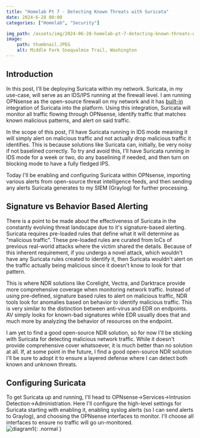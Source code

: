 ```yaml
---
title: "Homelab Pt 7 - Detecting Known Threats with Suricata"
date: 2024-6-28 00:00
categories: ["Homelab", "Security"]

img_path: /assets/img/2024-06-28-homelab-pt-7-detecting-known-threats-with-suricata
image:
    path: thumbnail.JPEG
    alt: Middle Fork Snoqualmie Trail, Washington
---
```

## Introduction
In this post, I'll be deploying Suricata within my network. Suricata, in my use-case, will serve as an IDS/IPS running at the firewall level. I am running OPNsense as the open-source firewall on my network and it has [built-in](https://docs.opnsense.org/manual/ips.html) integration of Suricata into the platform. Using this integration, Suricata will monitor all traffic flowing through OPNsense, identify traffic that matches known malicious patterns, and alert on said traffic. 

In the scope of this post, I'll have Suricata running in IDS mode meaning it will simply alert on malicious traffic and not actually drop malicious traffic it identifies. This is because solutions like Suricata can, initially, be very noisy if not baselined correctly. To try and avoid this, I'll have Suricata running in IDS mode for a week or two, do any baselining if needed, and then turn on blocking mode to have a fully fledged IPS.

Today I'll be enabling and configuring Suricata within OPNsense, importing various alerts from open-source threat intelligence feeds, and then sending any alerts Suricata generates to my SIEM (Graylog) for further processing. 

## Signature vs Behavior Based Alerting
There is a point to be made about the effectiveness of Suricata in the constantly evolving threat landscape due to it's signature-based alerting. Suricata requires pre-loaded rules that define what it will determine as "malicious traffic". These pre-loaded rules are curated from IoCs of previous real-world attacks where the victim shared the details. Because of this inherent requirement, if you undergo a novel attack, which wouldn't have any Suricata rules created to identify it, then Suricata wouldn't alert on the traffic actually being malicious since it doesn't know to look for that pattern.

This is where NDR solutions like Corelight, Vectra, and Darktrace provide more comprehensive coverage when monitoring network traffic. Instead of using pre-defined, signature based rules to alert on malicious traffic, NDR tools look for anomalies based on behavior to identify malicious traffic. This is very similar to the distinction between anti-virus and EDR on endpoints. AV simply looks for known-bad signatures while EDR usually does that and much more by analyzing the behavior of resources on the endpoint. 

I am yet to find a good open-source NDR solution, so for now I'll be sticking with Suricata for detecting malicious network traffic. While it doesn't provide comprehensive cover whatsoever, it is much better than no solution at all. If, at some point in the future, I find a good open-source NDR solution I'll be sure to adopt it to ensure a layered defense where I can detect both known and unknown threats.  

## Configuring Suricata
To get Suricata up and running, I'll head to OPNsense->Services->Intrusion Detection->Administration. Here I'll configure the high-level settings for Suricata starting with enabling it, enabling syslog alerts (so I can send alerts to Graylog), and choosing the OPNsense interfaces to monitor. I'll choose all interfaces to ensure no traffic will go un-monitored.  
![diagram1](1.png){: .normal }  


## 